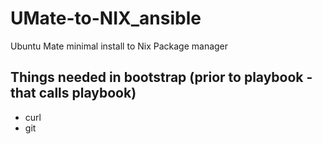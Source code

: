 # UMate-to-NIX_ansible
Ubuntu Mate minimal install to Nix Package manager

## Things needed in bootstrap (prior to playbook - that calls playbook)
- curl
- git
